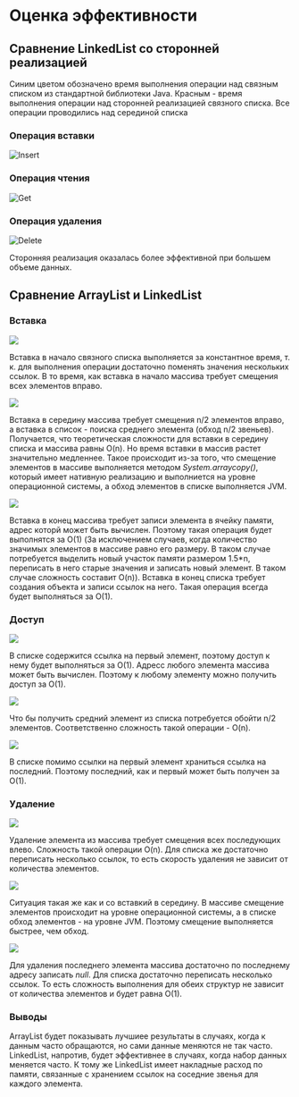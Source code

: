 # Оценка эффективности
## Сравнение LinkedList со сторонней реализацией
Синим цветом обозначено время выполнения операции
над связным списком из стандартной библиотеки Java.
Красным - время выполнения операции над сторонней реализацией
связного списка.
Все операции проводились над серединой списка

### Операция вставки
![Insert](resources/Insert.png)

### Операция чтения
![Get](resources/Get.png)

### Операция удаления
![Delete](resources/Delete.png)

Сторонняя реализация оказалась более эффективной
при большем объеме данных.

## Сравнение ArrayList и LinkedList
### Вставка
![](resources/InsertBegin.png)

Вставка в начало связного списка выполняется за
константное время, т. к. для выполнения операции достаточно
поменять значения нескольких ссылок. В то время, как
вставка в начало массива требует смещения всех элементов
вправо.

![](resources/InsertMiddle.png)

Вставка в середину массива требует смещения n/2
элементов вправо, а вставка в список - поиска среднего элемента
(обход n/2 звеньев). Получается, что теоретическая
сложности для вставки в
середину списка и массива равны O(n). Но время вставки в
массив растет значительно медленнее. Такое происходит
из-за того, что смещение элементов в массиве выполняется
методом *System.arraycopy()*, который имеет нативную
реализацию и выполниется на уровне операционной
системы, а обход элементов в списке выполняется JVM. 

![](resources/InsertEnd.png)

Вставка в конец массива требует записи элемента в
ячейку памяти, адрес которй может быть вычислен. Поэтому такая
операция будет выполнятся за O(1) (За исключением случаев,
когда количество значимых элементов в массиве равно его
размеру. В таком случае потребуется выделить новый участок
памяти размером 1.5*n, переписать в него старые значения и
записать новый элемент. В таком случае сложность составит O(n)).
Вставка в конец списка требует создания объекта и записи ссылок
на него. Такая операция всегда будет выполняться за O(1).

### Доступ
![](resources/GetBegin.png)

В списке содержится ссылка на первый элемент, поэтому
доступ к нему будет выполняться за O(1). Адресс любого
элемента массива может быть вычислен. Поэтому
к любому элементу можно получить доступ за O(1).

![](resources/GetMiddle.png)

Что бы получить средний элемент из списка потребуется
обойти n/2 элементов. Соответственно сложность такой
операции - O(n).

![](resources/GetEnd.png)

В списке помимо ссылки на первый элемент храниться ссылка на
последний. Поэтому последний, как и первый
может быть получен за O(1). 

### Удаление
![](resources/DeleteBegin.png)

Удаление элемента из массива требует смещения всех
последующих влево. Сложность такой операции O(n).
Для списка же достаточно переписать несколько ссылок, то есть
скорость удаления не зависит от количества элементов.

![](resources/DeleteMiddle.png)

Ситуация такая же как и со вставкий в середину. В массиве
смещение элементов происходит на уровне операционной системы,
а в списке обход элементов - на уровне JVM. Поэтому
смещение выполняется быстрее, чем обход.

![](resources/DeleteEnd.png)

Для удаления последнего элемента массива достаточно по
последнему адресу записать *null*. Для списка достаточно
переписать несколько
ссылок. То есть сложность выполнения для обеих структур не
зависит от количества элементов и будет равна O(1).

### Выводы
ArrayList будет показывать лучшиее результаты в
случаях, когда к данным часто обращаются, но сами данные
меняются не так часто.
LinkedList, напротив, будет эффективнее в случаях, когда
набор данных меняется часто. К тому же LinkedList имеет
накладные расход по памяти, связанные с хранением ссылок на
соседние звенья для каждого элемента.
